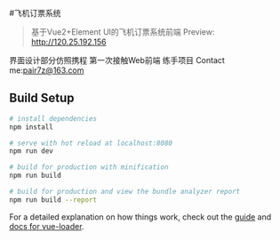 #飞机订票系统

> 基于Vue2+Element UI的飞机订票系统前端 
> Preview: http://120.25.192.156

界面设计部分仿照携程
第一次接触Web前端 练手项目
Contact me:pair7z@163.com
## Build Setup

``` bash
# install dependencies
npm install

# serve with hot reload at localhost:8080
npm run dev

# build for production with minification
npm run build

# build for production and view the bundle analyzer report
npm run build --report
```

For a detailed explanation on how things work, check out the [guide](http://vuejs-templates.github.io/webpack/) and [docs for vue-loader](http://vuejs.github.io/vue-loader).


